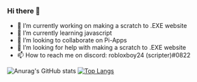 ### Hi there 👋


- 🔭 I’m currently working on making a scratch to .EXE website
- 🌱 I’m currently learning javascript
- 👯 I’m looking to collaborate on Pi-Apps
- 🤔 I’m looking for help with making a scratch to .EXE website
- 📫 How to reach me on discord: robloxboy24 (scripter)#0822

![Anurag's GitHub stats](https://github-readme-stats.vercel.app/api?username=robloxboy24&show_icons=true)
[![Top Langs](https://github-readme-stats.vercel.app/api/top-langs/?username=robloxboy24&layout=compact)](https://github.com/anuraghazra/github-readme-stats)
